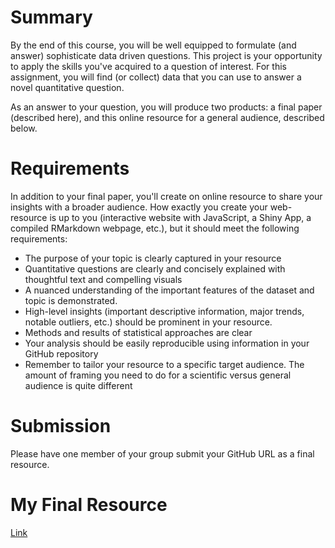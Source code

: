 # Summary
By the end of this course, you will be well equipped to formulate (and answer) sophisticate data driven questions. This project is your opportunity to apply the skills you've acquired to a question of interest. For this assignment, you will find (or collect) data that you can use to answer a novel quantitative question.

As an answer to your question, you will produce two products: a final paper (described here), and this online resource for a general audience, described below.

# Requirements
In addition to your final paper, you'll create on online resource to share your insights with a broader audience. How exactly you create your web-resource is up to you (interactive website with JavaScript, a Shiny App, a compiled RMarkdown webpage, etc.), but it should meet the following requirements:

- The purpose of your topic is clearly captured in your resource
- Quantitative questions are clearly and concisely explained with thoughtful text and compelling visuals
- A nuanced understanding of the important features of the dataset and topic is demonstrated.
- High-level insights (important descriptive information, major trends, notable outliers, etc.) should be prominent in your resource.
- Methods and results of statistical approaches are clear
- Your analysis should be easily reproducible using information in your GitHub repository
- Remember to tailor your resource to a specific target audience. The amount of framing you need to do for a scientific versus general audience is quite different
# Submission
Please have one member of your group submit your GitHub URL as a final resource.
# My Final Resource
[Link](http://students.washington.edu/jimmyn9/ncaa/)